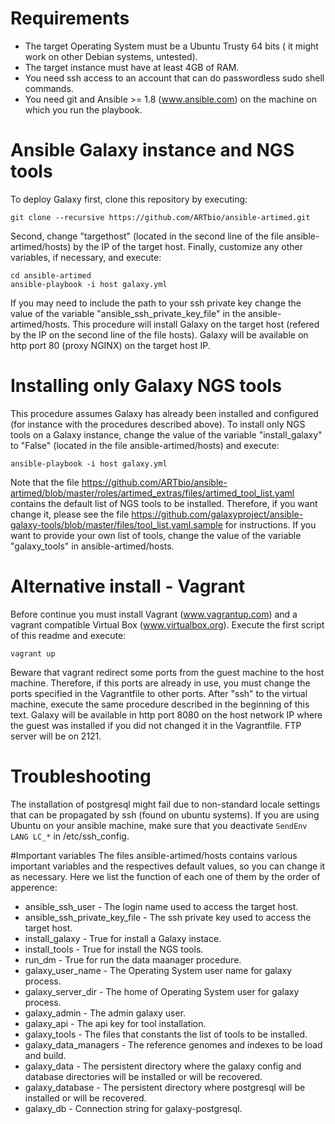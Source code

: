 # Requirements
  * The target Operating System must be a Ubuntu Trusty 64 bits ( it might work on other Debian systems, untested).
  * The target instance must have at least 4GB of RAM.
  * You need ssh access to an account that can do passwordless sudo shell commands.
  * You need git and Ansible >= 1.8 (www.ansible.com) on the machine on which you run the playbook.
  
# Ansible Galaxy instance and NGS tools
To deploy Galaxy first, clone this repository by executing:
```
git clone --recursive https://github.com/ARTbio/ansible-artimed.git
```
Second, change "targethost" (located in the second line of the file ansible-artimed/hosts) by the IP of the target host.
Finally, customize any other variables, if necessary, and execute:
```
cd ansible-artimed
ansible-playbook -i host galaxy.yml
```
If you may need to include the path to your ssh private key change the value of the variable "ansible_ssh_private_key_file" in the ansible-artimed/hosts.
This procedure will install Galaxy on the target host (refered by the IP on the second line of the file hosts).
Galaxy will be available on http port 80 (proxy NGINX) on the target host IP.

# Installing only Galaxy NGS tools
This procedure assumes Galaxy has already been installed and configured (for instance with the procedures described above).
To install only NGS tools on a Galaxy instance, change the value of the variable "install_galaxy" to "False" (located in the file ansible-artimed/hosts) and execute:
```
ansible-playbook -i host galaxy.yml
```
Note that the file https://github.com/ARTbio/ansible-artimed/blob/master/roles/artimed_extras/files/artimed_tool_list.yaml contains the default list of NGS tools to be installed.
Therefore, if you want change it, please see the file https://github.com/galaxyproject/ansible-galaxy-tools/blob/master/files/tool_list.yaml.sample for instructions.
If you want to provide your own list of tools, change the value of the variable "galaxy_tools" in ansible-artimed/hosts.

# Alternative install - Vagrant
Before continue you must install Vagrant (www.vagrantup.com) and a vagrant compatible Virtual Box (www.virtualbox.org).
Execute the first script of this readme and execute:
```
vagrant up
```
Beware that vagrant redirect some ports from the guest machine to the host machine. 
Therefore, if this ports are already in use, you must change the ports specified in the Vagrantfile to other ports.
After "ssh" to the virtual machine, execute the same procedure described in the beginning of this text. 
Galaxy will be available in http port 8080 on the host network IP where the guest was installed if you did not changed it in the Vagrantfile. FTP server will be on 2121.

# Troubleshooting
The installation of postgresql might fail due to non-standard locale settings that can be propagated by ssh (found on ubuntu systems).
If you are using Ubuntu on your ansible machine, make sure that you deactivate `SendEnv LANG LC_*` in /etc/ssh_config.

#Important variables
The files ansible-artimed/hosts contains various important variables and the respectives default values, so you can change it as necessary.
Here we list the function of each one of them by the order of apperence:
- ansible_ssh_user - The login name used to access the target host.
- ansible_ssh_private_key_file - The ssh private key used to access the target host.
- install_galaxy - True for install a Galaxy instace.
- install_tools - True for install the NGS tools.
- run_dm - True for run the data maanager procedure.
- galaxy_user_name - The Operating System user name for galaxy process.
- galaxy_server_dir - The home of Operating System user for galaxy process.
- galaxy_admin - The admin galaxy user.
- galaxy_api - The api key for tool installation.
- galaxy_tools - The files that constants the list of tools to be installed.
- galaxy_data_managers - The reference genomes and indexes to be load and build.
- galaxy_data - The persistent directory where the galaxy config and database directories will be installed or will be recovered.
- galaxy_database - The persistent directory where postgresql will be installed or will be recovered.
- galaxy_db - Connection string for galaxy-postgresql.
